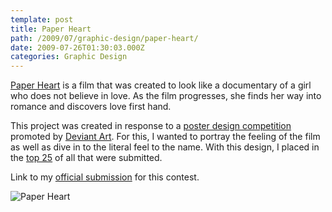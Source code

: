 ```yaml
---
template: post
title: Paper Heart
path: /2009/07/graphic-design/paper-heart/
date: 2009-07-26T01:30:03.000Z
categories: Graphic Design
---
```

[Paper Heart](http://www.paperheart-movie.com/) is a film that was created to look like a documentary of a girl who does not believe in love. As the film progresses, she finds her way into romance and discovers love first hand.

This project was created in response to a [poster design competition](http://news.deviantart.com/article/85898/) promoted by [Deviant Art](http://www.deviantart.com/). For this, I wanted to portray the feeling of the film as well as dive in to the literal feel to the name. With this design, I placed in the [top 25](http://news.deviantart.com/article/88575/) of all that were submitted.

Link to my [official submission](http://colbz.deviantart.com/art/Paper-Heart-130156077?q=boost%3Apopular%20in%3Acontests%2F2009%2Fpaperheart&qo=71) for this contest.

![Paper Heart](https://cdn.fay.io/images/2009/paper-heart-poster-design.jpg)
